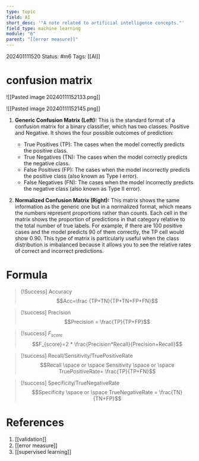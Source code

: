 ```yaml
---
type: topic
field: AI
short_desc: '"A note related to artificial intelligence concepts."'
field_type: machine learning
module: "6"
parent: "[[error measure]]"
---
```



202401111520
Status: #m6
Tags: [[AI]]

# confusion matrix

![[Pasted image 20240111152133.png]]

![[Pasted image 20240111152145.png]]
1. **Generic Confusion Matrix (Left):** This is the standard format of a confusion matrix for a binary classifier, which has two classes: Positive and Negative. It shows the four possible outcomes of prediction:
    
    - True Positives (TP): The cases when the model correctly predicts the positive class.
    - True Negatives (TN): The cases when the model correctly predicts the negative class.
    - False Positives (FP): The cases when the model incorrectly predicts the positive class (also known as Type I error).
    - False Negatives (FN): The cases when the model incorrectly predicts the negative class (also known as Type II error).
2. **Normalized Confusion Matrix (Right):** This matrix shows the same information as the generic one but in a normalized format, which means the numbers represent proportions rather than counts. Each cell in the matrix shows the proportion of predictions in that category relative to the total number of true labels. For example, if there are 100 positive cases and the model predicts 90 of them correctly, the TP cell would show 0.90. This type of matrix is particularly useful when the class distribution is imbalanced because it allows you to see the relative rates of correct and incorrect predictions.
# Formula

>[!Success] Accuracy
>$$Acc=\frac {TP+TN}{TP+TN+FP+FN}$$

>[!success] Precision
>$$Precision = \frac{TP}{TP+FP}$$

>[!success] $F_{score}$
>$$F_{score}=2 * \frac{Precision*Recall}{Precision+Recall}$$

>[!success] Recall/Sensitivity/TruePositiveRate
>$$Recall \space or \space Sensitivity \space or \space TruePositiveRate= \frac{TP}{TP+FN}$$

>[!success] Specificity/TrueNegativeRate
>$$Specificity \space or \space TrueNegativeRate = \frac{TN}{TN+FP}$$
# References

1. [[validation]]
2. [[error measure]]
3. [[supervised learning]]